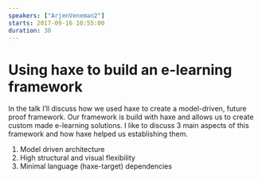```yaml
---
speakers: ["ArjenVeneman2"]
starts: 2017-09-16 10:55:00
duration: 30
---
```


# Using haxe to build an e-learning framework

In the talk I’ll discuss how we used haxe to create a model-driven, future proof framework. Our framework is build with haxe and allows us to create custom made e-learning solutions.
I like to discuss 3 main aspects of this framework and how haxe helped us establishing them.

1. Model driven architecture
2. High structural and visual flexibility
3. Minimal language (haxe-target) dependencies